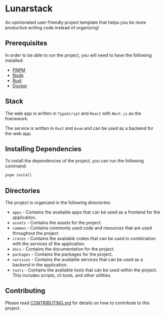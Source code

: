# Lunarstack

An opinionated user-friendly project template that helps you be more productive writing code instead of organizing!

## Prerequisites

In order to be able to run the project, you will need to have the following installed:

- [PNPM](https://pnpm.io/)
- [Node](https://nodejs.org/)
- [Rust](https://www.rust-lang.org/)
- [Docker](https://www.docker.com/)

## Stack

The web app is written in `TypeScript` and `React` with `Next.js` as the framework.

The service is written in `Rust` and `Axum` and can be used as a backend for the web app.

## Installing Dependencies

To install the dependencies of the project, you can run the following command:

```bash
pnpm install
```

## Directories

The project is organized in the following directories:

- `apps` - Contains the available apps that can be used as a frontend for the application.
- `assets` - Contains the assets for the project.
- `common` - Contains commonly used code and resources that are used throughout the project.
- `crates` - Contains the available crates that can be used in combination with the services of the application.
- `docs` - Contains the documentation for the project.
- `packages` - Contains the packages for the project.
- `services` - Contains the available services that can be used as a backend in the application.
- `tools` - Contains the available tools that can be used within the project. This includes scripts, cli tools, and other utilities.

## Contributing

Please read [CONTRIBUTING.md](CONTRIBUTING.md) for details on how to contribute to this project.
